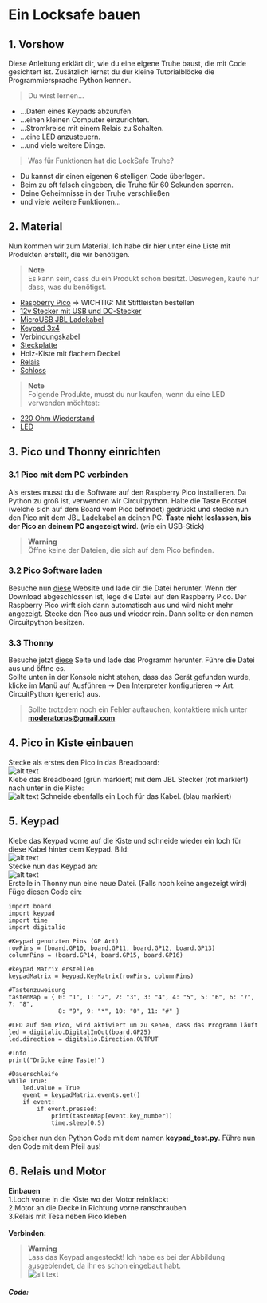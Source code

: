 # Ein Locksafe bauen
## 1. Vorshow
Diese Anleitung erklärt dir, wie du eine eigene Truhe baust, die mit Code gesichtert ist. Zusätzlich lernst du dur kleine Tutorialblöcke die Programmiersprache Python kennen.<br>
> Du wirst lernen...
- ...Daten eines Keypads abzurufen.
- ...einen kleinen Computer einzurichten.
- ...Stromkreise mit einem Relais zu Schalten.
- ...eine LED anzusteuern.
- ...und viele weitere Dinge.
> Was für Funktionen hat die LockSafe Truhe?
- Du kannst dir einen eigenen 6 stelligen Code überlegen.
- Beim zu oft falsch eingeben, die Truhe für 60 Sekunden sperren.
- Deine Geheimnisse in der Truhe verschließen
- und viele weitere Funktionen...
## 2. Material
Nun kommen wir zum Material. Ich habe dir hier unter eine Liste mit Produkten erstellt, die wir benötigen.
> **Note**<br>
> Es kann sein, dass du ein Produkt schon besitzt. Deswegen, kaufe nur dass, was du benötigst.
- [Raspberry Pico](https://www.reichelt.de/raspberry-pi-pico-rp2040-cortex-m0-microusb-header-rasp-pi-pico-h-p305824.html?&trstct=vrt_pdn&nbc=1) => WICHTIG: Mit Stiftleisten bestellen
- [12v Stecker mit USB und DC-Stecker](https://www.amazon.de/Zolt-Universal-USB-Anschluss-DC-Stecker-Haushaltselektronik/dp/B0932YBT9X/ref=asc_df_B0932YBT9X/?tag=googshopde-21&linkCode=df0&hvadid=546566796845&hvpos=&hvnetw=g&hvrand=10075993509748832043&hvpone=&hvptwo=&hvqmt=&hvdev=c&hvdvcmdl=&hvlocint=&hvlocphy=9042442&hvtargid=pla-1428434119420&psc=1&th=1&psc=1)
- [MicroUSB JBL Ladekabel](https://www.amazon.de/MicroUSB-Ladekabel-Kompatibel-Bluetooth-Lautsprecher-SOUNDGEAR-Lautsprecher/dp/B08XYX2RRX/ref=asc_df_B08XYX2RRX/?tag=googshopde-21&linkCode=df0&hvadid=546482272521&hvpos=&hvnetw=g&hvrand=2394098469561120703&hvpone=&hvptwo=&hvqmt=&hvdev=c&hvdvcmdl=&hvlocint=&hvlocphy=9042442&hvtargid=pla-1573446825248&psc=1&th=1&psc=1)
- [Keypad 3x4](https://www.reichelt.de/entwicklerboards-folientastatur-4-x-3-ziffern-debo-tast-4x3-p224223.html?&trstct=vrt_pdn&nbc=1)
- [Verbindungskabel](https://www.amazon.de/Female-Female-Male-Female-Male-Male-Steckbrücken-Drahtbrücken-bunt/dp/B01EV70C78/ref=asc_df_B01EV70C78/?tag=googshopde-21&linkCode=df0&hvadid=310491639325&hvpos=&hvnetw=g&hvrand=11461513820173354466&hvpone=&hvptwo=&hvqmt=&hvdev=c&hvdvcmdl=&hvlocint=&hvlocphy=9042442&hvtargid=pla-362913641420&psc=1&th=1&psc=1&tag=&ref=&adgrpid=59900935617&hvpone=&hvptwo=&hvadid=310491639325&hvpos=&hvnetw=g&hvrand=11461513820173354466&hvqmt=&hvdev=c&hvdvcmdl=&hvlocint=&hvlocphy=9042442&hvtargid=pla-362913641420)
- [Steckplatte](https://www.kaufland.de/product/429289378/?kwd&source=pla&sid=41790452&gclid=Cj0KCQiAnNacBhDvARIsABnDa6-gY4RCjDM2pLt6dpFGdofF5kMT8Iouvvrn-3orQxaCjP3QdQzAJzkaAtBCEALw_wcB)
- Holz-Kiste mit flachem Deckel
- [Relais](https://www.reichelt.de/entwicklerboards-relais-modul-5-v-srd-05vdc-sl-c-debo-relay-5v-p239148.html?CCOUNTRY=445&LANGUAGE=de&&r=1)
- [Schloss](https://www.amazon.de/gp/product/B01N650528/ref=ppx_yo_dt_b_asin_title_o07_s00?ie=UTF8&psc=1)
> **Note**<br>
> Folgende Produkte, musst du nur kaufen, wenn du eine LED verwenden möchtest:
- [220 Ohm Wiederstand](https://www.amazon.de/Metallfilm-Fest-Durchgangsloch-widerstände-Strombegrenzung-Rohs-zertifiziert/dp/B08QRXLKZQ/ref=sr_1_3_sspa?keywords=220+Ohm+Widerstand&qid=1670753216&sr=8-3-spons&sp_csd=d2lkZ2V0TmFtZT1zcF9hdGY&psc=1)
- [LED](https://www.reichelt.de/led-5-mm-bedrahtet-gruen-110-mcd-22--led-5mm-gn-p10232.html?PROVID=2788&gclid=Cj0KCQiAnNacBhDvARIsABnDa691HgcaGFhhWA0Ui6jMinj2Y0J1jq9og1Tg4IVw1qHuxhXOjJP_KiIaAjaOEALw_wcB)
## 3. Pico und Thonny einrichten
### 3.1 Pico mit dem PC verbinden
Als erstes musst du die Software auf den Raspberry Pico installieren. Da Python zu groß ist, verwenden wir Circuitpython. Halte die Taste Bootsel (welche sich auf dem Board vom Pico befindet) gedrückt und stecke nun den Pico mit dem JBL Ladekabel an deinen PC. **Taste nicht loslassen, bis der Pico an deinem PC angezeigt wird**. (wie ein USB-Stick)
> **Warning**<br>
> Öffne keine der Dateien, die sich auf dem Pico befinden.
### 3.2 Pico Software laden
Besuche nun [diese](https://circuitpython.org/board/raspberry_pi_pico/) Website und lade dir die Datei herunter. Wenn der Download abgeschlossen ist, lege die Datei auf den Raspberry Pico. Der Raspberry Pico wirft sich dann automatisch aus und wird nicht mehr angezeigt. Stecke den Pico aus und wieder rein. Dann sollte er den namen Circuitpython besitzen.<br>
### 3.3 Thonny
Besuche jetzt [diese](https://thonny.org) Seite und lade das Programm herunter. Führe die Datei aus und öffne es.<br>
Sollte unten in der Konsole nicht stehen, dass das Gerät gefunden wurde, klicke im Manü auf Ausführen -> Den Interpreter konfigurieren -> Art: CircuitPython (generic) aus.
> Sollte trotzdem noch ein Fehler auftauchen, kontaktiere mich unter **moderatorps@gmail.com**.
## 4. Pico in Kiste einbauen
Stecke als erstes den Pico in das Breadboard:<br>
![alt text](pico.png)
<br>Klebe das Breadboard (grün markiert) mit dem JBL Stecker (rot markiert) nach unter in die Kiste:<br>
![alt text](4_KisteBild.png)
Schneide ebenfalls ein Loch für das Kabel. (blau markiert)
## 5. Keypad
Klebe das Keypad vorne auf die Kiste und schneide wieder ein loch für diese Kabel hinter dem Keypad. Bild: <br>
![alt text](5_keypadaufbox.png)<br>
Stecke nun das Keypad an:<br>
![alt text](5_keypadbildanstecken.png)<br>
Erstelle in Thonny nun eine neue Datei. (Falls noch keine angezeigt wird) <br>
Füge diesen Code ein:
```
import board
import keypad
import time
import digitalio

#Keypad genutzten Pins (GP Art)
rowPins = (board.GP10, board.GP11, board.GP12, board.GP13)
columnPins = (board.GP14, board.GP15, board.GP16)

#keypad Matrix erstellen
keypadMatrix = keypad.KeyMatrix(rowPins, columnPins)

#Tastenzuweisung
tastenMap = { 0: "1", 1: "2", 2: "3", 3: "4", 4: "5", 5: "6", 6: "7", 7: "8",
              8: "9", 9: "*", 10: "0", 11: "#" }

#LED auf dem Pico, wird aktiviert um zu sehen, dass das Programm läuft
led = digitalio.DigitalInOut(board.GP25)
led.direction = digitalio.Direction.OUTPUT

#Info
print("Drücke eine Taste!")

#Dauerschleife
while True:
    led.value = True
    event = keypadMatrix.events.get()
    if event:
        if event.pressed:
            print(tastenMap[event.key_number])
            time.sleep(0.5)
```
Speicher nun den Python Code mit dem namen **keypad_test.py**.
Führe nun den Code mit dem Pfeil aus!
## 6. Relais und Motor
**Einbauen**<br>
1.Loch vorne in die Kiste wo der Motor reinklackt<br>
2.Motor an die Decke in Richtung vorne ranschrauben<br>
3.Relais mit Tesa neben Pico kleben<br><br>
**Verbinden:**<br>
> **Warning**<br>
> Lass das Keypad angesteckt! Ich habe es bei der Abbildung ausgeblendet, da ihr es schon eingebaut habt.<br>
> ![alt text](6_anstecken.png)
##### Code:
